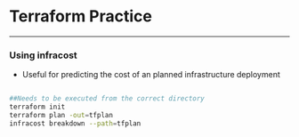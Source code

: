# Terraform Practice

---

### Using infracost

- Useful for predicting the cost of an planned infrastructure deployment

```bash

##Needs to be executed from the correct directory
terraform init
terraform plan -out=tfplan
infracost breakdown --path=tfplan

```